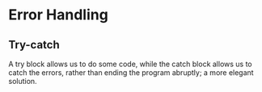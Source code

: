 # Error Handling

## Try-catch
A try block allows us to do some code, while the catch block allows us to catch the errors, rather than ending the program abruptly; a more elegant solution.
